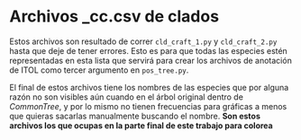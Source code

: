 # Archivos _cc.csv de clados
Estos archivos son resultado de correr `cld_craft_1.py` y `cld_craft_2.py` hasta que deje de tener errores. Esto es para que todas las especies estén representadas en esta lista que servirá para crear los archivos de anotación de ITOL como tercer argumento en `pos_tree.py`.

El final de estos archivos tiene los nombres de las especies que por alguna razón no son visibles aún cuando en el árbol original dentro de _CommonTree_, y por lo mismo no tienen frecuencias para gráficas a menos que quieras sacarlas manualmente buscando el nombre.
**Son estos archivos los que ocupas en la parte final de este trabajo para colorea**

